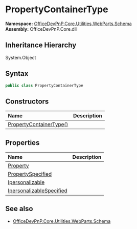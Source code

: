# PropertyContainerType
  

**Namespace:** [OfficeDevPnP.Core.Utilities.WebParts.Schema](OfficeDevPnP.Core.Utilities.WebParts.Schema.md)  
**Assembly:** OfficeDevPnP.Core.dll  
## Inheritance Hierarchy
System.Object  
## Syntax
```C#
public class PropertyContainerType
```
## Constructors
|**Name**|**Description**|
|:-----|:-----|
| [PropertyContainerType()](OfficeDevPnP.Core.Utilities.WebParts.Schema.PropertyContainerType.Constructor1details.md) | 
## Properties
|**Name**|**Description**|
|:-----|:-----|
| [Property](OfficeDevPnP.Core.Utilities.WebParts.Schema.PropertyContainerType.Property.md) | 
| [PropertySpecified](OfficeDevPnP.Core.Utilities.WebParts.Schema.PropertyContainerType.PropertySpecified.md) | 
| [Ipersonalizable](OfficeDevPnP.Core.Utilities.WebParts.Schema.PropertyContainerType.Ipersonalizable.md) | 
| [IpersonalizableSpecified](OfficeDevPnP.Core.Utilities.WebParts.Schema.PropertyContainerType.IpersonalizableSpecified.md) | 
## See also
- [OfficeDevPnP.Core.Utilities.WebParts.Schema](OfficeDevPnP.Core.Utilities.WebParts.Schema.md)
